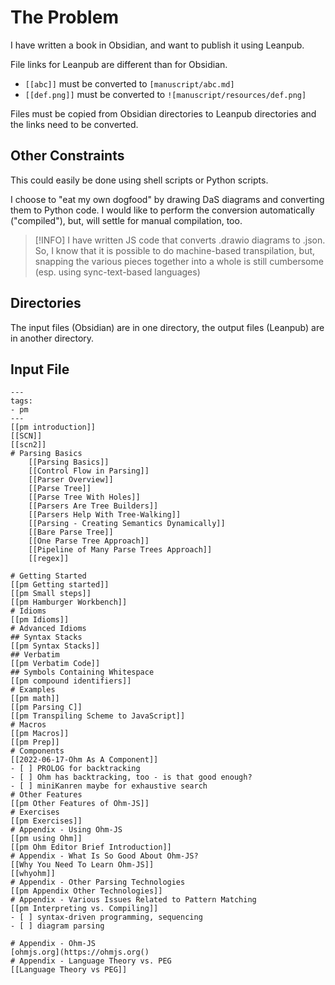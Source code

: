 # The Problem
I have written a book in Obsidian, and want to publish it using Leanpub.

File links for Leanpub are different than for Obsidian.

- `[[abc]]` must be converted to `[manuscript/abc.md]`
- `[[def.png]]` must be converted to `![manuscript/resources/def.png]`

Files must be copied from Obsidian directories to Leanpub directories and the links need to be converted.

## Other Constraints
This could easily be done using shell scripts or Python scripts.

I choose to "eat my own dogfood" by drawing DaS diagrams and converting them to Python code.  I would like to perform the conversion automatically ("compiled"), but, will settle for manual compilation, too.

> [!INFO] I have written JS code that converts .drawio diagrams to .json.  So, I know that it is possible to do machine-based transpilation, but, snapping the various pieces together into a whole is still cumbersome (esp. using sync-text-based languages)

## Directories
The input files (Obsidian) are in one directory, the output files (Leanpub) are in another directory.

## Input File
```
---
tags:
- pm
---
[[pm introduction]]
[[SCN]]
[[scn2]]
# Parsing Basics 
    [[Parsing Basics]]
    [[Control Flow in Parsing]]
    [[Parser Overview]]
    [[Parse Tree]]
    [[Parse Tree With Holes]]
    [[Parsers Are Tree Builders]]
    [[Parsers Help With Tree-Walking]]
    [[Parsing - Creating Semantics Dynamically]]
    [[Bare Parse Tree]]
    [[One Parse Tree Approach]]
    [[Pipeline of Many Parse Trees Approach]]
    [[regex]]

# Getting Started
[[pm Getting started]]
[[pm Small steps]]
[[pm Hamburger Workbench]]
# Idioms
[[pm Idioms]]
# Advanced Idioms
## Syntax Stacks
[[pm Syntax Stacks]]
## Verbatim
[[pm Verbatim Code]]
## Symbols Containing Whitespace
[[pm compound identifiers]]
# Examples
[[pm math]]
[[pm Parsing C]]
[[pm Transpiling Scheme to JavaScript]]
# Macros
[[pm Macros]]
[[pm Prep]]
# Components
[[2022-06-17-Ohm As A Component]]
- [ ] PROLOG for backtracking
- [ ] Ohm has backtracking, too - is that good enough?
- [ ] miniKanren maybe for exhaustive search
# Other Features
[[pm Other Features of Ohm-JS]]
# Exercises
[[pm Exercises]]
# Appendix - Using Ohm-JS
[[pm using Ohm]]
[[pm Ohm Editor Brief Introduction]]
# Appendix - What Is So Good About Ohm-JS?
[[Why You Need To Learn Ohm-JS]]
[[whyohm]]
# Appendix - Other Parsing Technologies
[[pm Appendix Other Technologies]]
# Appendix - Various Issues Related to Pattern Matching
[[pm Interpreting vs. Compiling]]
- [ ] syntax-driven programming, sequencing
- [ ] diagram parsing

# Appendix - Ohm-JS
[ohmjs.org](https://ohmjs.org()
# Appendix - Language Theory vs. PEG
[[Language Theory vs PEG]]

```